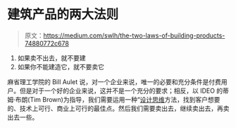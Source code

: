 # 建筑产品的两大法则

> 原文：<https://medium.com/swlh/the-two-laws-of-building-products-74880772c678>

1.  如果卖不出去，就不要建
2.  如果你不能建造它，就不要卖它

麻省理工学院的 Bill Aulet 说，对一个企业来说，唯一的必要和充分条件是付费用户。但是对于一个好的企业来说，这并不是一个充分的要求；相反，以 IDEO 的蒂姆·布朗(Tim Brown)为指导，我们需要运用一种“[设计思维](https://www.ideou.com/pages/design-thinking)方法，找到客户想要的、技术上可行、商业上可行的最佳点。然后我们需要卖出去，继续卖出去，再卖出去一些。